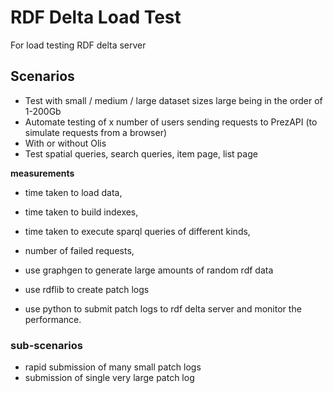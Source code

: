 # RDF Delta Load Test

For load testing RDF delta server

## Scenarios

- Test with small / medium / large dataset sizes large being in the order of 1-200Gb
- Automate testing of x number of users sending requests to PrezAPI (to simulate requests from a browser)
- With or without Olis
- Test spatial queries, search queries, item page, list page

**measurements**

- time taken to load data,
- time taken to build indexes,
- time taken to execute sparql queries of different kinds,
- number of failed requests,

- use graphgen to generate large amounts of random rdf data
- use rdflib to create patch logs
- use python to submit patch logs to rdf delta server and monitor the performance.

### sub-scenarios

- rapid submission of many small patch logs
- submission of single very large patch log
